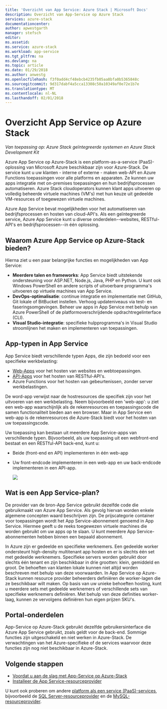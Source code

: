```yaml
---
title: 'Overzicht van App Service: Azure Stack | Microsoft Docs'
description: Overzicht van App-Service op Azure Stack
services: azure-stack
documentationcenter: 
author: apwestgarth
manager: stefsch
editor: 
ms.assetid: 
ms.service: azure-stack
ms.workload: app-service
ms.tgt_pltfrm: na
ms.devlang: na
ms.topic: article
ms.date: 01/29/2018
ms.author: anwestg
ms.openlocfilehash: f3f0add4cf48ebcb4235fb05aa8bfa0b5365848c
ms.sourcegitcommit: 9d317dabf4a5cca13308c50a10349af0e72e1b7e
ms.translationtype: MT
ms.contentlocale: nl-NL
ms.lasthandoff: 02/01/2018
---
```

# <a name="app-service-on-azure-stack-overview"></a>Overzicht App Service op Azure Stack
*Van toepassing op: Azure Stack geïntegreerde systemen en Azure Stack Development Kit*

Azure App Service op Azure-Stack is een platform-as-a-service (PaaS)-oplossing van Microsoft Azure beschikbaar zijn voor Azure-Stack. De service kunt u uw klanten - interne of externe - maken web-API en Azure Functions toepassingen voor alle platforms en apparaten. Ze kunnen uw apps integratie met on-premises toepassingen en hun bedrijfsprocessen automatiseren. Azure Stack cloudoperators kunnen klant apps uitvoeren op volledig beheerde virtuele machines (VM's) met hun keuze uit gedeelde VM-resources of toegewezen virtuele machines.

Azure App Service bevat mogelijkheden voor het automatiseren van bedrijfsprocessen en hosten van cloud-API's. Als een geïntegreerde service, Azure App Service kunt u diverse onderdelen--websites, RESTful-API's en bedrijfsprocessen--in één oplossing.

## <a name="why-offer-azure-app-service-on-azure-stack"></a>Waarom Azure App Service op Azure-Stack bieden?

Hierna ziet u een paar belangrijke functies en mogelijkheden van App Service:
- **Meerdere talen en frameworks**: App Service biedt uitstekende ondersteuning voor ASP.NET, Node.js, Java, PHP en Python. U kunt ook Windows PowerShell en andere scripts of uitvoerbare programma's uitvoeren op virtuele machines van App Service.
- **DevOps-optimalisatie**: continue integratie en implementatie met GitHub, Git lokale of BitBucket instellen. Verhoog updateniveaus via test- en faseringsomgevingen. Beheer uw apps in App Service met behulp van Azure PowerShell of de platformoverschrijdende opdrachtregelinterface (CLI).
- **Visual Studio-integratie**: specifieke hulpprogramma's in Visual Studio stroomlijnen het maken en implementeren van toepassingen.

## <a name="app-types-in-app-service"></a>App-typen in App Service

App Service biedt verschillende typen Apps, die zijn bedoeld voor een specifieke werkbelasting:

- [Web-Apps](https://docs.microsoft.com/azure/app-service-web/app-service-web-overview) voor het hosten van websites en webtoepassingen.
- [API-Apps](https://docs.microsoft.com/azure/app-service-api/app-service-api-apps-why-best-platform) voor het hosten van RESTful-API's.
- Azure Functions voor het hosten van gebeurtenissen, zonder server werkbelastingen.

De word-app verwijst naar de hostresources die specifiek zijn voor het uitvoeren van een werkbelasting. Neem bijvoorbeeld een 'web-app': u ziet een web-app waarschijnlijk als de rekenresources en toepassingscode die samen functionaliteit bieden aan een browser. Maar in App Service een web-app is de rekenresources die Azure-Stack biedt voor het hosten van uw toepassingscode.

Uw toepassing kan bestaan uit meerdere App Service-apps van verschillende typen. Bijvoorbeeld, als uw toepassing uit een webfront-end bestaat en een RESTful-API back-end, kunt u:
- Beide (front-end en API) implementeren in één web-app
- Uw front-endcode implementeren in een web-app en uw back-endcode implementeren in een API-app.

   ![](media/azure-stack-app-service-overview/image01.png)

## <a name="what-is-an-app-service-plan"></a>Wat is een App Service-plan?

De provider van de bron-App Service gebruikt dezelfde code die gebruikmaakt van Azure App Service. Als gevolg hiervan worden enkele algemene concepten waard beschrijven zijn. De prijscategorie container voor toepassingen wordt het App Service-abonnement genoemd in App Service. Hiermee geeft u de reeks toegewezen virtuele machines die worden gebruikt om uw apps op te slaan. U kunt meerdere App Service-abonnementen hebben binnen een bepaald abonnement.

In Azure zijn er gedeelde en specifieke werknemers. Een gedeelde worker ondersteunt high-density multitenant app hosten en er is slechts één set met gedeelde werknemers. Specifieke servers worden gebruikt door slechts één tenant en zijn beschikbaar in drie grootten: klein, gemiddeld en groot. De behoeften van klanten lokale kunnen niet altijd worden beschreven met behulp van deze voorwaarden. In App Service op Azure-Stack kunnen resource provider beheerders definiëren de worker-lagen die ze beschikbaar wilt maken. Op basis van uw unieke behoeften hosting, kunt u meerdere sets met gedeelde werknemers of verschillende sets van specifieke werknemers definiëren. Met behulp van deze definities worker-laag, kunnen ze vervolgens definiëren hun eigen prijzen SKU's.

## <a name="portal-features"></a>Portal-onderdelen

App-Service op Azure-Stack gebruikt dezelfde gebruikersinterface die Azure App Service gebruikt, zoals geldt voor de back-end. Sommige functies zijn uitgeschakeld en niet werken in Azure-Stack. De verwachtingen van het Azure-specifieke of de services waarvoor deze functies zijn nog niet beschikbaar in Azure-Stack.

## <a name="next-steps"></a>Volgende stappen


- [Voordat u aan de slag met App-Service op Azure-Stack](azure-stack-app-service-before-you-get-started.md)
- [Installeer de App Service-resourceprovider](azure-stack-app-service-deploy.md)

U kunt ook proberen om andere [platform als een service (PaaS)-services](azure-stack-tools-paas-services.md), bijvoorbeeld de [SQL Server-resourceprovider](azure-stack-sql-resource-provider-deploy.md) en de [MySQL-resourceprovider](azure-stack-mysql-resource-provider-deploy.md).
